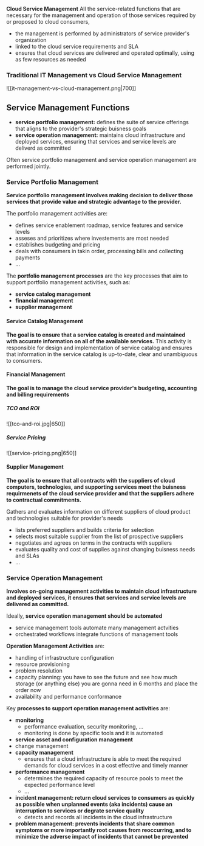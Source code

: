 **Cloud Service Management**
All the service-related functions that are necessary for the management and operation of those services required by or proposed to cloud consumers, 

- the management is performed by administrators of service provider's organization
- linked to the cloud service requirements and SLA
- ensures that cloud services are delivered and operated optimally, using as few resources as needed

### Traditional IT Management vs Cloud Service Management
![[it-management-vs-cloud-management.png|700]]

## Service Management Functions
- **service portfolio management:** defines the suite of service offerings that aligns to the provider's strategic buisness goals
- **service operation management:** maintains cloud infrastructure and deployed services, ensuring that services and service levels are deliverd as committed

Often service portfolio management and service operation management are performed jointly. 

### Service Portfolio Management
**Service portfolio management involves making decision to deliver those services that provide value and strategic advantage to the provider.** 

The portfolio management activities are: 
- defines service enablement roadmap, service features and service levels
- asseses and prioritizes where investements are most needed
- establishes budgeting and pricing
- deals with consumers in takin order, processing bills and collecting payments
- ...

The **portfolio management processes** are the key processes that aim to support portfolio management activities, such as: 
- **service catalog management** 
- **financial management**
- **supplier management**

#### Service Catalog Management
**The goal is to ensure that a service catalog is created and maintained with accurate information on all of the available services.** 
This activity is responsible for design and implementation of service catalog and ensures that information in the service catalog is up-to-date, clear and unambiguous to consumers.

#### Financial Management
**The goal is to manage the cloud service provider's budgeting, accounting and billing requirements**

##### TCO and ROI
![[tco-and-roi.jpg|650]]

##### Service Pricing
![[service-pricing.png|650]]

#### Supplier Management
**The goal is to ensure that all contracts with the suppliers of cloud computers, technologies, and supporting services meet the buisness requirmenets of the cloud service provider and that the suppliers adhere to contractual commitments.** 

Gathers and evaluates information on different suppliers of cloud product and technologies suitable for provider's needs
- lists preferred suppliers and builds criteria for selection
- selects most suitable supplier from the list of prospective suppliers
- negotiates and agrees on terms in the contracts with suppliers
- evaluates quality and cost of supplies against changing buisness needs and SLAs
- ...

### Service Operation Management
**Involves on-going management activities to maintain cloud infrastructure and deployed services, it ensures that services and service levels are delivered as committed.** 

Ideally, **service operation management should be automated**
- service management tools automate many management actvities
- orchestrated workflows integrate functions of management tools

**Operation Management Activities** are: 
- handling of infrastructure configuration
- resource provisioning
- problem resolution
- capacity planning: you have to see the future and see how much storage (or anything else) you are gonna need in 6 months and place the order now
- availability and performance conformance

Key **processes to support operation management activities** are: 
- **monitoring**
	- performance evaluation, security monitoring, ...
	- monitoring is done by specific tools and it is automated
- **service asset and configuration management**
- change management
- **capacity management**
	- ensures that a cloud infrastructure is able to meet the required demands for cloud services in a cost effective and timely manner
- **performance management**
	- determines the required capacity of resource pools to meet the expected performance level
	- ...
- **incident management: return cloud services to consumers as quickly as possible when unplanned events (aka incidents) cause an interruption to services or degrate service quality**
	- detects and records all incidents in the cloud infrastructure
- **problem management: prevents incidents that share common symptoms or more importantly root causes from reoccurring, and to minimize the adverse impact of incidents that cannot be prevented**
